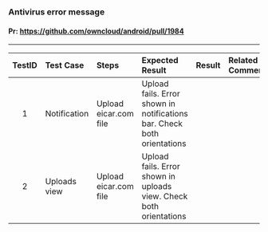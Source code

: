 ###  Antivirus error message 

#### Pr: https://github.com/owncloud/android/pull/1984 


---

 
| TestID | Test Case | Steps | Expected Result | Result | Related Comment |
| :----: | :-------- | :---- | :-------------- | :----: | :------ |
| 1 | Notification | Upload eicar.com file | Upload fails. Error shown in notifications bar. Check both orientations  |  |  |
| 2 | Uploads view | Upload eicar.com file | Upload fails. Error shown in uploads view. Check both orientations  |  |  |